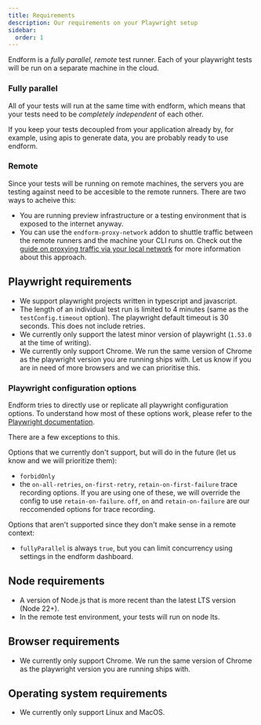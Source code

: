 ```yaml
---
title: Requirements
description: Our requirements on your Playwright setup
sidebar:
  order: 1
---
```


Endform is a _fully parallel_, _remote_ test runner.
Each of your playwright tests will be run on a separate machine in the cloud.

### Fully parallel

All of your tests will run at the same time with endform, which means that your tests need to be _completely independent_ of each other.

If you keep your tests decoupled from your application already by, for example, using apis to generate data, you are probably ready to use endform.

### Remote

Since your tests will be running on remote machines, the servers you are testing against need to be accesible to the remote runners.
There are two ways to acheive this:

- You are running preview infrastructure or a testing environment that is exposed to the internet anyway.
- You can use the `endform-proxy-network` addon to shuttle traffic between the remote runners and the machine your CLI runs on. Check out the [guide on proxying traffic via your local network](/docs/guides/proxy-via-local) for more information about this approach.

## Playwright requirements

- We support playwright projects written in typescript and javascript.
- The length of an individual test run is limited to 4 minutes (same as the `testConfig.timeout` option). The playwright default timeout is 30 seconds. This does not include retries.
- We currently only support the latest minor version of playwright (`1.53.0` at the time of writing).
- We currently only support Chrome. We run the same version of Chrome as the playwright version you are running ships with. Let us know if you are in need of more browsers and we can prioritise this.

### Playwright configuration options

Endform tries to directly use or replicate all playwright configuration options.
To understand how most of these options work, please refer to the [Playwright documentation](https://playwright.dev/docs/test-configuration).

There are a few exceptions to this.

Options that we currently don't support, but will do in the future (let us know and we will prioritize them):

- `forbidOnly`
- the `on-all-retries`, `on-first-retry`, `retain-on-first-failure` trace recording options. If you are using one of these, we will override the config to use `retain-on-failure`. `off`, `on` and `retain-on-failure` are our reccomended options for trace recording.

Options that aren't supported since they don't make sense in a remote context:

- `fullyParallel` is always `true`, but you can limit concurrency using settings in the endform dashboard.

## Node requirements

- A version of Node.js that is more recent than the latest LTS version (Node 22+).
- In the remote test environment, your tests will run on node lts.

## Browser requirements

- We currently only support Chrome. We run the same version of Chrome as the playwright version you are running ships with.

## Operating system requirements

- We currently only support Linux and MacOS.
